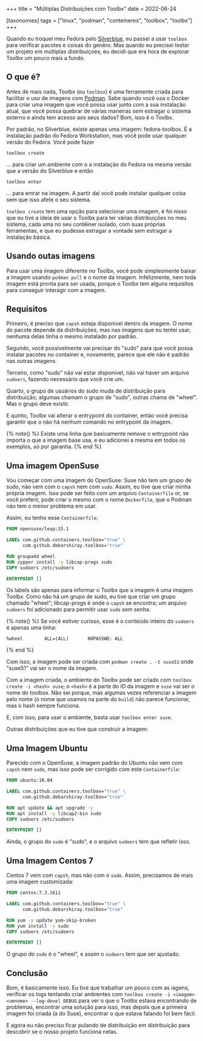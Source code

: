 +++
title = "Múltiplas Distribuições com Toolbx"
date = 2022-06-24

[taxonomies]
tags = ["linux", "podman", "conteineres", "toolbox", "toolbx"]
+++

Quando eu troquei meu Fedora pelo
[Silverblue](https://silverblue.fedoraproject.org/), eu passei a usar `toolbox`
para verificar pacotes e coisas do genêro. Mas quando eu precisei testar um
projeto em múltiplas distribuiçoes, eu decidi que era hora de explorar Toolbx
um pouco mais a fundo.

<!-- more -->

## O que é?

Antes de mais nada, Toolbx (ou `toolbox`) é uma ferramente criada para
facilitar o uso de imagens com  [Podman](https://podman.io/). Sabe quando você
usa o Docker para criar uma imagem que você possa usar junto com a sua
instalação atual, que você possa quebrar de várias maneiras sem estragar o
sistema externo e ainda tem acesso aos seus dados? Bom, isso é o Toolbx.

Por padrão, no Silverblue, existe apenas uma imagem: fedora-toolbox. É a
instalação padrão do Fedora Workstation, mas você pode usar qualquer versão do
Fedora. Você pode fazer

```shell
toolbox create
```

... para criar um ambiente com o a instalação do Fedora na mesma versão que a
versão do Silverblue e então

```shell
toolbox enter
```

... para entrar na imagem. A partir daí você pode instalar qualquer coisa sem
que isso afete o seu sistema.

`toolbox create` tem uma opção para selecionar uma imagem, é foi nisso que eu
tive a ideia de usar o Toolbx para ter várias distribuições no meu sistema,
cada uma no seu contêiner isolado, com suas próprias ferramentas, e que eu
pudesse estragar a vontade sem estragar a instalação básica.

## Usando outas imagens

Para usar uma imagem diferente no Toolbx, você pode simplesmente baixar a
imagem usando `podman pull` e o nome da imagem. Infelizmente, nem toda imagem
está pronta para ser usada, porque o Toolbx tem alguns requisitos para
conseguir interagir com a imagem.

## Requisitos

Primeiro, é preciso que `capsh` esteja disponível dentro da imagem. O nome do
pacote depende da distribuições, mas nas imagens que eu tentei usar, nenhuma
delas tinha o mesmo instalado por padrão.

Segundo, você possivelmente vai precisar do "sudo" para que você possa instalar
pacotes no container e, novamente, parece que ele não é padrão nas outras
imagens.

Terceiro, como "sudo" não vai estar disponível, não vai haver um arquivo
`sudoers`, fazendo necessário que você crie um.

Quarto, o grupo de usuários do sudo muda de distribuição para distribuição;
algumas chamam o grupo de "sudo", outras chama de "wheel". Mas o grupo deve
existir.

E quinto, Toolbx vai alterar o entrypoint do container, então você precisa
garantir que o não há nenhum comando no entrypoint da imagem.

{% note() %}
Existe uma linha que basicamente remove o entrypoint não importa o que a imagem
base usa, e eu adicionei a mesma em todos os exemplos, só por garantia.
{% end %}

## Uma imagem OpenSuse

Vou começar com uma imagem do OpenSuse: Suse não tem um grupo de sudo, não vem
com o `capsh` nem com `sudo`. Assim, eu tive que criar minha própria imagem.
Isso pode ser feito com um arquivo `Containerfile` or, se você preferir, pode
criar o mesmo com o nome `Dockerfile`, que o Podman não tem o menor problema em
usar.

Assim, eu tenho esse `Containerfile`:

```dockerfile
FROM opensuse/leap:15.1

LABEL com.github.containers.toolbox="true" \
      com.github.debarshiray.toolbox="true"

RUN groupadd wheel
RUN zypper install -y libcap-progs sudo
COPY sudoers /etc/sudoers

ENTRYPOINT []
```

Os labels são apenas para informar o Toolbx que a imagem é uma imagem Toolbx.
Como não há um grupo de sudo, eu tive que criar um grupo chamado "wheel";
libcap-progs é onde o `capsh` se encontra; um arquivo `sudoers` foi adicionado
para permitir usar `sudo` sem senha.

{% note() %}
Se você estiver curioso, esse é o conteúdo inteiro do `sudoers` é apenas uma
linha:

```sudo
%wheel        ALL=(ALL)       NOPASSWD: ALL
```
{% end %}

Com isso, a imagem pode ser criada com `podman create . -t suse51` onde
"suse51" vai ser o nome da imagem.

Com a imagem criada, o ambiente do Toolbx pode ser criado com `toolbox create
-i <hash> suse`; o `<hash>` é a parte do ID da imagem e `suse` vai ser o nome
do toolbox. Não sei porque, mas algumas vezes referenciar a imagem pelo nome (o
nome que usamos na parte do `build`) não parece funcionar, mas o hash sempre
funciona.

E, com isso, para usar o ambiente, basta usar `toolbox enter suse`.

Outras distribuições que eu tive que construir a imagem:

## Uma Imagem Ubuntu

Parecido com o OpenSuse, a imagem padrão do Ubuntu não vem com `capsh` nem
`sudo`, mas isso pode ser corrigido com este `Containerfile`:

```dockerfile
FROM ubuntu:18.04

LABEL com.github.containers.toolbox="true" \
      com.github.debarshiray.toolbox="true"

RUN apt update && apt upgrade -y
RUN apt install -y libcap2-bin sudo
COPY sudoers /etc/sudoers

ENTRYPOINT []
```

Ainda, o grupo do `sudo` é "sudo", e o arquivo `sudoers` tem que refletir isso.

## Uma Imagem Centos 7

Centos 7 vem com `capsh`, mas não com o `sudo`. Assim, precisamos de mais uma
imagem customizada:

```dockerfile
FROM centos:7.3.1611

LABEL com.github.containers.toolbox="true" \
      com.github.debarshiray.toolbox="true"

RUN yum -y update yum-skip-broken
RUN yum install -y sudo
COPY sudoers /etc/sudoers

ENTRYPOINT []
```

O grupo do `sudo` é o "wheel", e assim o `sudoers` tem que ser ajustado.

## Conclusão

Bom, é basicamente isso. Eu tive que trabalhar um pouco com as iagens,
verificar os logs tentando criar ambientes com `toolbox create -i <imagem>
<umnome> --log-devel DEBUG` para ver o que o Toolbx estava encontrando de
problemas, encontrar uma solução para isso, mas depois que a primeira imagem
foi criada (a do Suse), encontrar o que estava falando foi bem fácil.

E agora eu não preciso ficar pulando de distribuição em distribuição para
descobrir se o nosso projeto funciona nelas.
